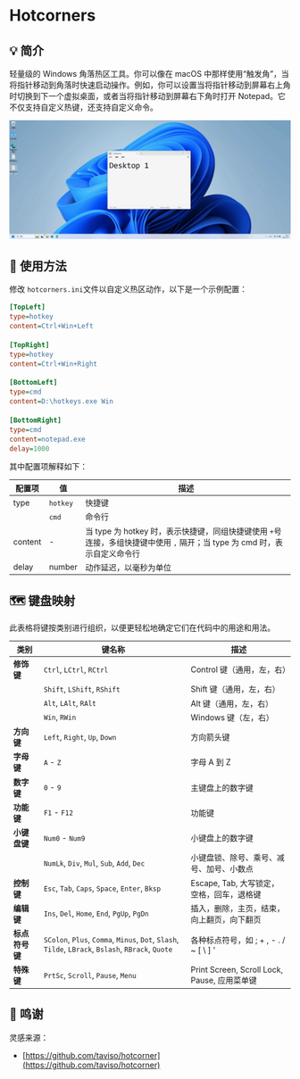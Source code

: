 # Hotcorners

## 💡 简介

轻量级的 Windows 角落热区工具。你可以像在 macOS 中那样使用“触发角”，当将指针移动到角落时快速启动操作。例如，你可以设置当将指针移动到屏幕右上角时切换到下一个虚拟桌面，或者当将指针移动到屏幕右下角时打开 Notepad。它不仅支持自定义热键，还支持自定义命令。

‍![gif](assets/screen.gif)


## 🔎 使用方法

修改 `hotcorners.ini`​ 文件以自定义热区动作，以下是一个示例配置：

```ini
[TopLeft]
type=hotkey
content=Ctrl+Win+Left

[TopRight]
type=hotkey
content=Ctrl+Win+Right

[BottomLeft]
type=cmd
content=D:\hotkeys.exe Win

[BottomRight]
type=cmd
content=notepad.exe
delay=1000
```

其中配置项解释如下：

|**配置项**|值|**描述**|
| ---------| --------| ---------------------------------------------------------------------------------------------------------------------------|
|type|​`hotkey`​|快捷键|
||​`cmd`​|命令行|
|content|-|当 type 为 hotkey 时，表示快捷键，同组快捷键使用 `+`​ 号连接，多组快捷键中使用 `,`​ 隔开；当 type 为 cmd 时，表示自定义命令行|
|delay|number|动作延迟，以毫秒为单位|

## 🗺️ 键盘映射

此表格将键按类别进行组织，以便更轻松地确定它们在代码中的用途和用法。

|**类别**|**键名称**|**描述**|
| --| ----------------------------------------------| ----------------------------------------------|
|**修饰键**|​`Ctrl`​, `LCtrl`​, `RCtrl`​|Control 键（通用，左，右）|
||​`Shift`​, `LShift`​, `RShift`​|Shift 键（通用，左，右）|
||​`Alt`​, `LAlt`​, `RAlt`​|Alt 键（通用，左，右）|
||​`Win`​, `RWin`​|Windows 键（左，右）|
|**方向键**|​`Left`​, `Right`​, `Up`​, `Down`​|方向箭头键|
|**字母键**|​`A`​ - `Z`​|字母 A 到 Z|
|**数字键**|​`0`​ - `9`​|主键盘上的数字键|
|**功能键**|​`F1`​ - `F12`​|功能键|
|**小键盘键**|​`Num0`​ - `Num9`​|小键盘上的数字键|
||​`NumLk`​, `Div`​, `Mul`​, `Sub`​, `Add`​, `Dec`​|小键盘锁、除号、乘号、减号、加号、小数点|
|**控制键**|​`Esc`​, `Tab`​, `Caps`​, `Space`​, `Enter`​, `Bksp`​|Escape, Tab, 大写锁定，空格，回车，退格键|
|**编辑键**|​`Ins`​, `Del`​, `Home`​, `End`​, `PgUp`​, `PgDn`​|插入，删除，主页，结束，向上翻页，向下翻页|
|**标点符号键**|​`SColon`​, `Plus`​, `Comma`​, `Minus`​, `Dot`​, `Slash`​, `Tilde`​, `LBrack`​, `Bslash`​, `RBrack`​, `Quote`​|各种标点符号，如 ; + , - . / ~ [ \\ ] '|
|**特殊键**|​`PrtSc`​, `Scroll`​, `Pause`​, `Menu`​|Print Screen, Scroll Lock, Pause, 应用菜单键|

## 🙏 鸣谢

灵感来源：

* [https://github.com/taviso/hotcorner](https://github.com/taviso/hotcorner)
